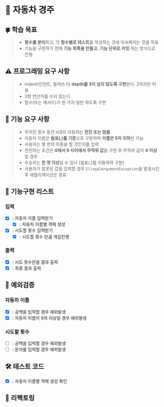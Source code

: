 # 🚗 자동차 경주

## 🍀 학습 목표
> - **함수를 분리**하고, 각 **함수별로 테스트**를 작성하는 것에 익숙해지는 것을 목표
> - 기능을 구현하기 전에 **기능 목록을 만들고**, **기능 단위로 커밋** 하는 방식으로 진행

## ⚠️ 프로그래밍 요구 사항
> - indent(인덴트, 들여쓰기) **depth를 3이 넘지 않도록 구현**한다. 2까지만 허용
> - 3항 연산자를 쓰지 않는다
> - 함수(또는 메서드)가 한 가지 일만 하도록 구현

## 🚀 기능 요구 사항
> - 주어진 횟수 동안 n대의 자동차는 **전진 또는 멈춤**
> - 자동차 이름은 **쉼표(,)를 기준**으로 구분하며 **이름은 5자 이하**만 가능
> - 사용자는 몇 번의 이동을 할 것인지를 입력
> - 전진하는 조건은 **0에서 9 사이에서 무작위 값**을 구한 후 무작위 값이 **4 이상**일 경우
> - 우승자는 **한 명 이상**일 수 있다 (쉼표(,)를 이용하여 구분)
> - 사용자가 잘못된 값을 입력할 경우 `IllegalArgumentException`을 발생시킨 후 애플리케이션은 종료

## 📗 기능구현 리스트

### 입력
- [X] : 자동차 이름 입력받기
  - [X] : 자동차 이름별 객체 생성
- [X] : 시도할 횟수 입력받기
  - [X] : 시도할 횟수 만큼 게임진행

### 출력
- [X] : 시도 횟수만큼 결과 출력
- [X] : 최종 결과 출력

## 📕 예외검증

### 자동차 이름
- [X] : 공백을 입력할 경우 예외발생
- [X] : 자동차 이름이 6자 이상일 경우 예외발생

### 시도할 횟수
- [ ] : 공백을 입력할 경우 예외발생
- [ ] : 문자를 입력할 경우 예외발생

## 🛠 테스트 코드
- [X] : 자동차 이름별 객체 생성 확인
## 📖 리펙토링